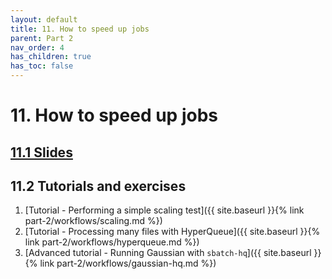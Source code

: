 ```yaml
---
layout: default
title: 11. How to speed up jobs
parent: Part 2
nav_order: 4
has_children: true
has_toc: false
---
```


# 11. How to speed up jobs

## [11.1 Slides](https://a3s.fi/CSC_training/10_speed_up_jobs.html)

## 11.2 Tutorials and exercises

1. [Tutorial - Performing a simple scaling test]({{ site.baseurl }}{% link part-2/workflows/scaling.md %})
2. [Tutorial - Processing many files with HyperQueue]({{ site.baseurl }}{% link part-2/workflows/hyperqueue.md %})
3. [Advanced tutorial - Running Gaussian with `sbatch-hq`]({{ site.baseurl }}{% link part-2/workflows/gaussian-hq.md %})
